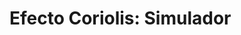 # Efecto Coriolis: Simulador

<!--
Aquí se pone una descripción del efecto y se explican las matemáticas usadas para modelarlo.
-->
